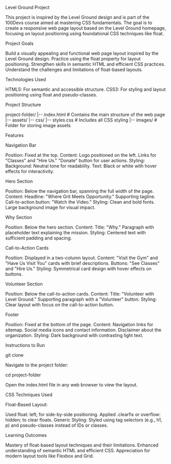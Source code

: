 
Level Ground Project

This project is inspired by the Level Ground design and is part of the 100Devs course aimed at mastering CSS fundamentals. The goal is to create a responsive web page layout based on the Level Ground homepage, focusing on layout positioning using foundational CSS techniques like float.

Project Goals

Build a visually appealing and functional web page layout inspired by the Level Ground design.
Practice using the float property for layout positioning.
Strengthen skills in semantic HTML and efficient CSS practices.
Understand the challenges and limitations of float-based layouts.

Technologies Used

HTML5: For semantic and accessible structure.
CSS3: For styling and layout positioning using float and pseudo-classes.

Project Structure

project-folder/
|-- index.html          # Contains the main structure of the web page
|-- assets/
    |-- css/
        |-- styles.css  # Includes all CSS styling
    |-- images/         # Folder for storing image assets

Features

Navigation Bar

Position: Fixed at the top.
Content:
Logo positioned on the left.
Links for "Classes" and "Hire Us."
"Donate" button for user actions.
Styling:
Background: Neutral tone for readability.
Text: Black or white with hover effects for interactivity.

Hero Section

Position: Below the navigation bar, spanning the full width of the page.
Content:
Headline: "Where Grit Meets Opportunity."
Supporting tagline.
Call-to-action button: "Watch the Video."
Styling:
Clean and bold fonts.
Large background image for visual impact.

Why Section

Position: Below the hero section.
Content:
Title: "Why."
Paragraph with placeholder text explaining the mission.
Styling:
Centered text with sufficient padding and spacing.

Call-to-Action Cards

Position: Displayed in a two-column layout.
Content:
"Visit the Gym" and "Have Us Visit You" cards with brief descriptions.
Buttons: "See Classes" and "Hire Us."
Styling:
Symmetrical card design with hover effects on buttons.

Volunteer Section

Position: Below the call-to-action cards.
Content:
Title: "Volunteer with Level Ground."
Supporting paragraph with a "Volunteer" button.
Styling:
Clear layout with focus on the call-to-action button.

Footer

Position: Fixed at the bottom of the page.
Content:
Navigation links for sitemap.
Social media icons and contact information.
Disclaimer about the organization.
Styling:
Dark background with contrasting light text.

Instructions to Run

git clone <repository-url>

Navigate to the project folder:

cd project-folder

Open the index.html file in any web browser to view the layout.

CSS Techniques Used

Float-Based Layout:

Used float: left; for side-by-side positioning.
Applied .clearfix or overflow: hidden; to clear floats.
Generic Styling:
Styled using tag selectors (e.g., h1, p) and pseudo-classes instead of IDs or classes.

Learning Outcomes

Mastery of float-based layout techniques and their limitations.
Enhanced understanding of semantic HTML and efficient CSS.
Appreciation for modern layout tools like Flexbox and Grid.
